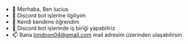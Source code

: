 - 👋 Merhaba, Ben lucius
- 👀 Discord bot işlerine ilgiliyim
- 🌱 Kendi kendime öğrendim 
- 💞️ Discord bot işlerinde iş biriği yapabiliriz
- 📫 Bana londoon04@gmail.com mail adresim üzerinden ulaşabilirsin

<!---
luciuske/luciuske is a ✨ special ✨ repository because its `README.md` (this file) appears on your GitHub profile.
You can click the Preview link to take a look at your changes.
--->

